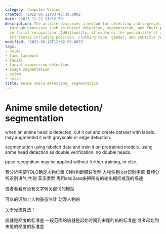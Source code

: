 ```yaml
---
category: Computer Vision
created: '2022-05-11T03:48:39.000Z'
date: '2023-12-22 23:52:59'
description: The article discusses a method for detecting and segregating anime heads
  through processes such as object detection, segmentation, and their potential use
  in facial recognition. Additionally, it explores the possibility of analyzing character
  attributes including position, clothing type, gender, and subtitle recognition.
modified: '2022-08-18T12:02:59.407Z'
tags:
- anime
- face landmark
- facial
- facial expression detection
- image segmentation
- pyjom
- smile
title: Anime smile detection_ segmentation
---
```


# Anime smile detection/ segmentation

when an anime head is detected, cut it out and create dataset with labels. may augmented it with grayscale or edge detection.

segmentation using labeled data and train it on pretrained models. using anme head detection as double verification. no double heads.

ppse recognition may be applied without further training, or else.

我分析需要YOLO确定人物位置 CNN判断服装类型 人物性别 ocr识别字幕 音频分析识别语气 性别 音乐类型 再用seq2seq来把所有的输出概括成我的描述

或者看看有没有文字转关键词的模型

可以的话加上人物姿态估计 动漫人物的

关于光流算法：

熵就是梯度的标准差
一段范围的熵就是起始时间到末尾的熵的标准差
或者起始到末尾的梯度的标准差
